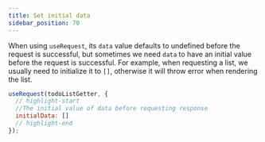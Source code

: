 ```yaml
---
title: Set initial data
sidebar_position: 70
---
```


When using `useRequest`, its `data` value defaults to undefined before the request is successful, but sometimes we need `data` to have an initial value before the request is successful. For example, when requesting a list, we usually need to initialize it to `[]`, otherwise it will throw error when rendering the list.

```javascript
useRequest(todoListGetter, {
  // highlight-start
  //The initial value of data before requesting response
  initialData: []
  // highlight-end
});
```
